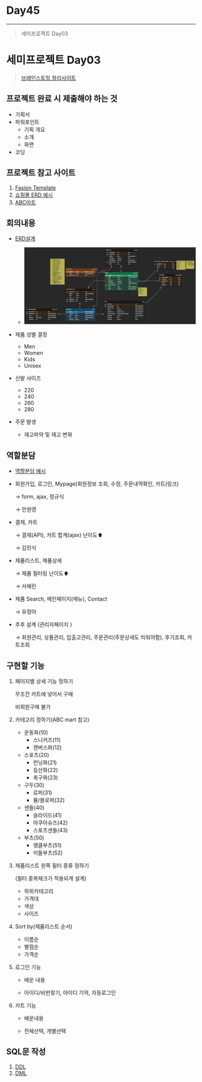 # Day45

---

>세미프로젝트 Day03

# 세미프로젝트 Day03

> [브레인스토밍 정리사이트](https://padlet.com/tidnjrk010/Bookmarks)

## 프로젝트 완료 시 제출해야 하는 것 

- 기획서
- 파워포인트
  - 기획 개요
  - 소개
  - 화면
- 코딩

## 프로젝트 참고 사이트

1. [Fasion Template](https://www.templatebazaar.in/demo/fashion_shop/products.html)
2. [쇼핑몰 ERD 예시](https://www.erdcloud.com/d/Rk9PzvGHBGBm2QGqN)
3. [ABC마트](https://www.notion.so/220616-f80fe7985c4945a3ac9f763d9a1e4324)

## 회의내용

- [ERD설계](https://www.erdcloud.com/d/tBFT5AzhSeSA2sXz7)
  - <img src="../images/SemiProject/ERD.png">

- 제품 성별 결정
  - Men
  - Women
  - Kids
  - Unisex
- 신발 사이즈
  - 220
  - 240
  - 260
  - 280
- 주문 발생
  - 재고파악 및 재고 변화

## 역할분담

- [역할분담 예시](https://velog.io/@hello1358/1%EC%B0%A8-%EC%BD%94%EB%94%A9-%ED%8C%80-%ED%94%84%EB%A1%9C%EC%A0%9D%ED%8A%B8-%ED%9A%8C%EA%B3%A0%EB%A1%9DMarket-ChoKurly)

- 회원가입, 로그인, Mypage(회원정보 조회, 수정, 주문내역확인, 카트(링크)

  → form, ajax, 정규식

  → 안원영

- 결제, 카트

  → 결제(API), 카트 합계(ajax) 난이도⬆️

  → 김민식

- 제품리스트, 제품상세

  → 제품 필터링 난이도⬆️

  → 서예린

- 제품 Search, 메인페이지(메뉴), Contact

  → 유정아

- 추후 설계 (관리자페이지 )

  → 회원관리, 상품관리, 입출고관리, 주문관리(주문상세도 띄워야함), 후기조회, 카트조회

## 구현할 기능

1. 페이지별 상세 기능 정하기

   무조건 카트에 넣어서 구매

   비회원구매 불가

2. 카테고리 정하기(ABC mart 참고)

   - 운동화(10)
     - 스니커즈(11)
     - 캔버스화(12)
   - 스포츠(20)
     - 런닝화(21)
     - 등산화(22)
     - 축구화(23)
   - 구두(30)
     - 로퍼(31)
     - 뮬/블로퍼(32)
   - 샌들(40)
     - 슬라이드(41)
     - 아쿠아슈즈(42)
     - 스포츠샌들(43)
   - 부츠(50)
     - 앵클부츠(51)
     - 미들부츠(52)

3. 제품리스트 왼쪽 필터 종류 정하기

   (필터 중복체크가 적용되게 설계)

   - 하위카테고리
   - 가격대
   - 색상
   - 사이즈

4. Sort by(제품리스트 순서)

   - 이름순
   - 별점순
   - 가격순

5. 로그인 기능

   - 배운 내용

   - 아이디/비번찾기, 아이디 기억, 자동로그인

6. 카트 기능

   - 배운내용

   - 전체선택, 개별선택

## SQL문 작성

1. [DDL]()
2. [DML]()
